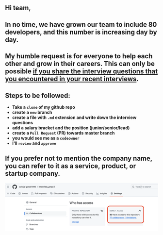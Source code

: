 ## Hi team,

## In no time, we have grown our team to include 80 developers, and this number is increasing day by day.

## My humble request is for everyone to help each other and grow in their careers. This can only be possible <ins>if you share the interview questions that you encountered in your recent interviews</ins>.

## Steps to be followed: 
- **Take a `clone` of my github repo**
- **create a `new` branch**
- **create a file with `.md` extension and write down the interview questions**
- **add a salary bracket and the position (junior/senior/lead)**
- **create a `Pull Request` (PR) towards master branch**
- **you would see me as a `codeowner`**
- **I'll `review` and `approve`**

## If you prefer not to mention the company name, you can refer to it as a service, product, or startup company.


![alt text](/xx_community/imagesUsed/community.png)
